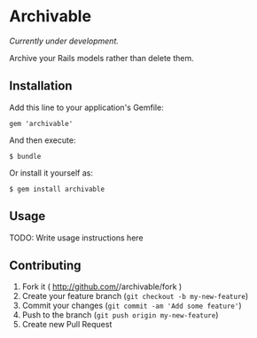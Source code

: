 # Archivable

_Currently under development._

Archive your Rails models rather than delete them.

## Installation

Add this line to your application's Gemfile:

    gem 'archivable'

And then execute:

    $ bundle

Or install it yourself as:

    $ gem install archivable

## Usage

TODO: Write usage instructions here

## Contributing

1. Fork it ( http://github.com/<my-github-username>/archivable/fork )
2. Create your feature branch (`git checkout -b my-new-feature`)
3. Commit your changes (`git commit -am 'Add some feature'`)
4. Push to the branch (`git push origin my-new-feature`)
5. Create new Pull Request
